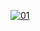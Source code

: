   <a href="https://ibb.co/N6NMDtn"><img src="https://images.hdqwalls.com/wallpapers/spiderman-2099-resolve-4k-oj.jpg" alt="01" border="0" /></a>                     
